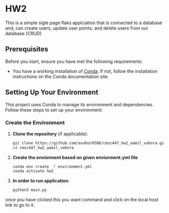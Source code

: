 # HW2

This is a simple sigle page flaks applciation that is connected to a database and, can create users, update user points, and delete users from our database (CRUD)


## Prerequisites

Before you start, ensure you have met the following requirements:
- You have a working installation of [Conda](https://docs.conda.io/projects/conda/en/latest/user-guide/install/). If not, follow the installation instructions on the Conda documentation site.

## Setting Up Your Environment
This project uses Conda to manage its environment and dependencies. Follow these steps to set up your environment:

### Create the Environment

1. **Clone the repository** (if applicable):
   ```sh
   git clone https://github.com/avahor8588/cmsc447_hw2_aamil_vahora.git
   cd cmsc447_hw2_aamil_vahora

2. **Create the enviorment based on given enviorment.yml file** 
    ```sh
    conda env create -f environment.yml
    conda activate hw2

3.  **In order to run application**:
    ```sh
    python3 main.py

once you have clicked this you want command and click on the local host link to go to it.
